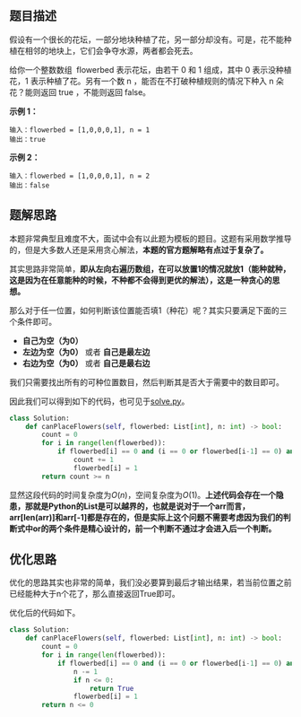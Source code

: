 ## 题目描述

假设有一个很长的花坛，一部分地块种植了花，另一部分却没有。可是，花不能种植在相邻的地块上，它们会争夺水源，两者都会死去。

给你一个整数数组  flowerbed 表示花坛，由若干 0 和 1 组成，其中 0 表示没种植花，1 表示种植了花。另有一个数 n ，能否在不打破种植规则的情况下种入 n 朵花？能则返回 true ，不能则返回 false。


**示例 1：**
```
输入：flowerbed = [1,0,0,0,1], n = 1
输出：true
```
**示例 2：**
```
输入：flowerbed = [1,0,0,0,1], n = 2
输出：false
```

## 题解思路

本题非常典型且难度不大，面试中会有以此题为模板的题目。这题有采用数学推导的，但是大多数人还是采用贪心解法，**本题的官方题解略有点过于复杂了。**

其实思路非常简单，**即从左向右遍历数组，在可以放置1的情况就放1（能种就种，这是因为在任意能种的时候，不种都不会得到更优的解法），这是一种贪心的思想。**

那么对于任一位置，如何判断该位置能否填1（种花）呢？其实只要满足下面的三个条件即可。
- **自己为空（为0）**
- **左边为空（为0）** 或者 **自己是最左边**
- **右边为空（为0）** 或者 **自己是最右边**

我们只需要找出所有的可种位置数目，然后判断其是否大于需要中的数目即可。

因此我们可以得到如下的代码，也可见于[solve.py](./solve.py)。

```python
class Solution:
    def canPlaceFlowers(self, flowerbed: List[int], n: int) -> bool:
        count = 0
        for i in range(len(flowerbed)):
            if flowerbed[i] == 0 and (i == 0 or flowerbed[i-1] == 0) and (i == len(flowerbed) - 1 or flowerbed[i+1] == 0):
                count += 1
                flowerbed[i] = 1
        return count >= n
```

显然这段代码的时间复杂度为$O(n)$，空间复杂度为$O(1)$。**上述代码会存在一个隐患，那就是Python的List是可以越界的，也就是说对于一个arr而言，arr[len(arr)]和arr[-1]都是存在的，但是实际上这个问题不需要考虑因为我们的判断式中or的两个条件是精心设计的，前一个判断不通过才会进入后一个判断。**

## 优化思路

优化的思路其实也非常的简单，我们没必要算到最后才输出结果，若当前位置之前已经能种大于n个花了，那么直接返回True即可。

优化后的代码如下。

```python
class Solution:
    def canPlaceFlowers(self, flowerbed: List[int], n: int) -> bool:
        count = 0
        for i in range(len(flowerbed)):
            if flowerbed[i] == 0 and (i == 0 or flowerbed[i-1] == 0) and (i == len(flowerbed) - 1 or flowerbed[i+1] == 0):
                n -= 1
                if n <= 0:
                    return True
                flowerbed[i] = 1
        return n <= 0
```